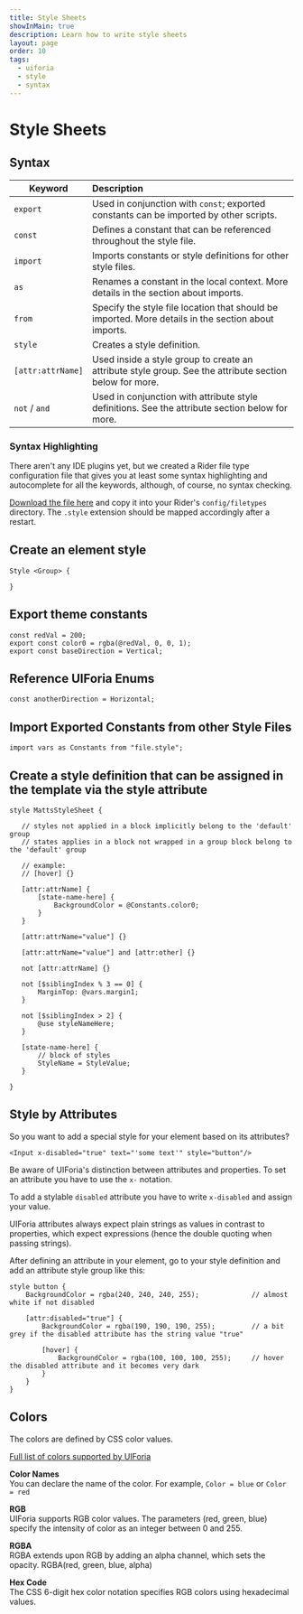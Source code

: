 ```yaml
---
title: Style Sheets
showInMain: true
description: Learn how to write style sheets
layout: page
order: 10
tags:
  - uiforia
  - style
  - syntax
---
```


# Style Sheets




## Syntax

Keyword           | Description
----------------- |:------------------------------------------------------                                    
`export`          | Used in conjunction with `const`; exported constants can be imported by other scripts.
`const`           | Defines a constant that can be referenced throughout the style file.
`import`          | Imports constants or style definitions for other style files.
`as`              | Renames a constant in the local context. More details in the section about imports.
`from`            | Specify the style file location that should be imported. More details in the section about imports.
`style`           | Creates a style definition.
`[attr:attrName]` | Used inside a style group to create an attribute style group. See the attribute section below for more.
`not` / `and`     | Used in conjunction with attribute style definitions. See the attribute section below for more.

### Syntax Highlighting
There aren't any IDE plugins yet, but we created a Rider file type configuration file that gives you at
least some syntax highlighting and autocomplete for all the keywords, although, of course, no syntax checking.

[Download the file here](/assets/UIForiaStyle.xml) and copy it into your Rider's `config/filetypes` directory. The `.style` extension 
should be mapped accordingly after a restart.

## Create an element style
  
```
Style <Group> {

}
```

## Export theme constants
  
```
const redVal = 200;
export const color0 = rgba(@redVal, 0, 0, 1);
export const baseDirection = Vertical;
```

## Reference UIForia Enums
`const anotherDirection = Horizontal;`


## Import Exported Constants from other Style Files
`import vars as Constants from "file.style";`

## Create a style definition that can be assigned in the template via the style attribute
```
style MattsStyleSheet {

   // styles not applied in a block implicitly belong to the 'default' group
   // states applies in a block not wrapped in a group block belong to the 'default' group

   // example:
   // [hover] {}

   [attr:attrName] {
       [state-name-here] {
           BackgroundColor = @Constants.color0;
       }
   }

   [attr:attrName="value"] {}

   [attr:attrName="value"] and [attr:other] {}

   not [attr:attrName] {}

   not [$siblingIndex % 3 == 0] {
       MarginTop: @vars.margin1;
   }

   not [$siblingIndex > 2] {
       @use styleNameHere;
   }

   [state-name-here] {
       // block of styles
       StyleName = StyleValue;
   }

}
```




## Style by Attributes
 
So you want to add a special style for your element based on its attributes?
 
```<Input x-disabled="true" text="'some text'" style="button"/>```
  
Be aware of UIForia's distinction between attributes and properties. To set an attribute you have to use the
`x-` notation. 

To add a stylable `disabled` attribute you have to write `x-disabled` and assign your value.  

UIForia attributes always expect plain strings as values in contrast to properties, which expect expressions (hence 
the double quoting when passing strings).  

After defining an attribute in your element, go to your style definition and add an attribute style group like this:
```
style button {
    BackgroundColor = rgba(240, 240, 240, 255);             // almost white if not disabled
    
    [attr:disabled="true"] {
        BackgroundColor = rgba(190, 190, 190, 255);         // a bit grey if the disabled attribute has the string value "true"
        
        [hover] {
            BackgroundColor = rgba(100, 100, 100, 255);     // hover the disabled attribute and it becomes very dark
        }
    }
}
```


## Colors
The colors are defined by CSS color values.
  
[Full list of colors supported by UIForia](docs/misc#list-of-all-supported-colors)
  

**Color Names**  
You can declare the name of the color. For example, `Color = blue` or `Color = red`


**RGB**  
UIForia supports RGB color values. The parameters (red, green, blue) specify the intensity of color as an integer between 0 and 255.

**RGBA**  
RGBA extends upon RGB by adding an alpha channel, which sets the opacity.
RGBA(red, green, blue, alpha)

**Hex Code**  
The CSS 6-digit hex color notation specifies RGB colors using hexadecimal values. 



